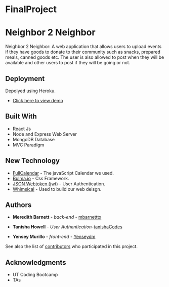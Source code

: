 # FinalProject


# Neighbor 2 Neighbor

Neighbor 2 Neighbor: A web application that allows users to upload events if they have goods to donate to their community such as snacks, prepared meals, canned goods etc. The user is also allowed to post when they will be available and other users to post if they will be going or not.

## Deployment

Depolyed using Heroku.

* [Click here to view demo](https://neighbor-2-neighbor.herokuapp.com)


## Built With
* React Js
* Node and Express Web Server
* MongoDB Database
* MVC Paradigm

## New Technology 

* [FullCalendar](https://fullcalendar.io) - The javaScript Calendar we used.
* [Bulma.io](https://maven.apache.org/) - Css Framework.
* [JSON Webtoken (jwt)](https://jwt.io/introduction/) - User Authentication.
* [Whimsical](https://whimsical.com) - Used to build our web deisgn.


## Authors

* **Meredith Barnett** - *back-end* - [mbarnetttx](https://github.com/mbarnetttx)

* **Tanisha Howell** - *User Authentication*-[tanishaCodes](https://github.com/tanishacodes) 

* **Yensey Murillo** - *front-end* - [Yenseydm](https://github.com/yenseydm)

See also the list of [contributors](https://github.com/mbarnetttx/FinalProject/graphs/contributors) who participated in this project.


## Acknowledgments

* UT Coding Bootcamp
* TAs

